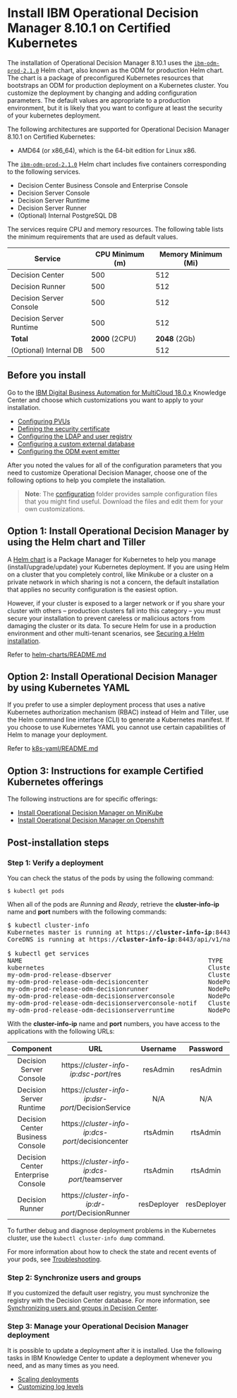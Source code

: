 # Install IBM Operational Decision Manager 8.10.1 on Certified Kubernetes

The installation of Operational Decision Manager 8.10.1 uses the [`ibm-odm-prod-2.1.0`](helm-charts/ibm-odm-prod-2.1.0.tgz) Helm chart, also known as the ODM for production Helm chart. The chart is a package of preconfigured Kubernetes resources that bootstraps an ODM for production deployment on a Kubernetes cluster. You customize the deployment by changing and adding configuration parameters. The default values are appropriate to a production environment, but it is likely that you want to configure at least the security of your kubernetes deployment.

The following architectures are supported for Operational Decision Manager 8.10.1 on Certified Kubernetes:
- AMD64 (or x86_64), which is the 64-bit edition for Linux x86.

The [`ibm-odm-prod-2.1.0`](helm-charts/ibm-odm-prod-2.1.0.tgz) Helm chart includes five containers corresponding to the following services.
- Decision Center Business Console and Enterprise Console
- Decision Server Console
- Decision Server Runtime
- Decision Server Runner
- (Optional) Internal PostgreSQL DB

The services require CPU and memory resources. The following table lists the minimum requirements that are used as default values.

| Service  | CPU Minimum (m) | Memory Minimum (Mi) |
| ---------- | ----------- | ------------------- |
| Decision Center | 500           | 512                  |
| Decision Runner     | 500           | 512                  |
| Decision Server Console  | 500           | 512                  |
| Decision Server Runtime    | 500           | 512                   |
| **Total**  | **2000** (2CPU)     | **2048** (2Gb)             |
| (Optional) Internal DB    | 500           | 512                   |

## Before you install

Go to the [IBM Digital Business Automation for MultiCloud 18.0.x](https://www.ibm.com/support/knowledgecenter/SSYHZ8_18.0.x/com.ibm.dba.install/k8s_topics/tsk_install_odm.html) Knowledge Center and choose which customizations you want to apply to your installation.
   * [Configuring PVUs](https://www.ibm.com/support/knowledgecenter/SSYHZ8_18.0.x/com.ibm.dba.install/k8s_topics/tsk_config_pvu.html)
   * [Defining the security certificate](https://www.ibm.com/support/knowledgecenter/SSYHZ8_18.0.x/com.ibm.dba.install/k8s_topics/tsk_replace_security_certificate.html)
   * [Configuring the LDAP and user registry](https://www.ibm.com/support/knowledgecenter/SSYHZ8_18.0.x/com.ibm.dba.install/k8s_topics/con_config_user_registry.html)
   * [Configuring a custom external database](https://www.ibm.com/support/knowledgecenter/SSYHZ8_18.0.x/com.ibm.dba.install/k8s_topics/tsk_custom_external_db.html)
   * [Configuring the ODM event emitter](https://www.ibm.com/support/knowledgecenter/SSYHZ8_18.0.x/com.ibm.dba.install/k8s_topics/tsk_custom_emitters.html)

After you noted the values for all of the configuration parameters that you need to customize Operational Decision Manager, choose one of the following options to help you complete the installation.

> **Note**: The [configuration](configuration) folder provides sample configuration files that you might find useful. Download the files and edit them for your own customizations.

## Option 1: Install Operational Decision Manager by using the Helm chart and Tiller
A [Helm chart](https://helm.sh/) is a Package Manager for Kubernetes to help you manage (install/upgrade/update) your Kubernetes deployment. If you are using Helm on a cluster that you completely control, like Minikube or a cluster on a private network in which sharing is not a concern, the default installation that applies no security configuration is the easiest option.

However, if your cluster is exposed to a larger network or if you share your cluster with others – production clusters fall into this category – you must secure your installation to prevent careless or malicious actors from damaging the cluster or its data. To secure Helm for use in a production environment and other multi-tenant scenarios, see [Securing a Helm installation](https://helm.sh/docs/using_helm/#securing-your-helm-installation).

Refer to [helm-charts/README.md](helm-charts/README.md)

## Option 2: Install Operational Decision Manager by using Kubernetes YAML
If you prefer to use a simpler deployment process that uses a native Kubernetes authorization mechanism (RBAC) instead of Helm and Tiller, use the Helm command line interface (CLI) to generate a Kubernetes manifest. If you choose to use Kubernetes YAML you cannot use certain capabilities of Helm to manage your deployment.

Refer to [k8s-yaml/README.md](k8s-yaml/README.md)

## Option 3: Instructions for example Certified Kubernetes offerings
The following instructions are for specific offerings:
  * [Install Operational Decision Manager on MiniKube](platform/README_Minikube.md)
  * [Install Operational Decision Manager on Openshift](platform/README_Openshift.md)

## Post-installation steps

### Step 1: Verify a deployment

You can check the status of the pods by using the following command:
```console
$ kubectl get pods
```

When all of the pods are *Running* and *Ready*, retrieve the <b>cluster-info-ip</b> name and <b>port</b> numbers with the following commands:

<pre>
$ kubectl cluster-info
Kubernetes master is running at https://<b>cluster-info-ip</b>:8443
CoreDNS is running at https://<b>cluster-info-ip</b>:8443/api/v1/namespaces/kube-system/services/kube-dns:dns/proxy

$ kubectl get services
NAME                                                  TYPE        CLUSTER-IP  EXTERNAL-IP   PORT(S)                    AGE
kubernetes                                            ClusterIP   ****        none          443/TCP                    9m
my-odm-prod-release-dbserver                          ClusterIP   ****        none          5432/TCP                   3m
my-odm-prod-release-odm-decisioncenter                NodePort    ****        none          9453:<b>dcs-port</b>/TCP   3m
my-odm-prod-release-odm-decisionrunner                NodePort    ****        none          9443:<b>dr-port</b>/TCP    3m
my-odm-prod-release-odm-decisionserverconsole         NodePort    ****        none          9443:<b>dsc-port</b>/TCP   3m
my-odm-prod-release-odm-decisionserverconsole-notif   ClusterIP   ****        none          1883/TCP                   3m
my-odm-prod-release-odm-decisionserverruntime         NodePort    ****        none          9443:<b>dsr-port</b>/TCP   3m
</pre>

With the <b>cluster-info-ip</b> name and <b>port</b> numbers, you have access to the applications with the following URLs:

|Component|URL|Username|Password|
|:-----:|:-----:|:-----:|:-----:|
| Decision Server Console | https://*cluster-info-ip*:*dsc-port*/res |resAdmin|resAdmin|
| Decision Server Runtime |https://*cluster-info-ip*:*dsr-port*/DecisionService |N/A|N/A|
| Decision Center Business Console |  https://*cluster-info-ip*:*dcs-port*/decisioncenter |rtsAdmin|rtsAdmin|
| Decision Center Enterprise Console |  https://*cluster-info-ip*:*dcs-port*/teamserver |rtsAdmin|rtsAdmin|
| Decision Runner |  https://*cluster-info-ip*:*dr-port*/DecisionRunner |resDeployer|resDeployer|

To further debug and diagnose deployment problems in the Kubernetes cluster, use the `kubectl cluster-info dump` command.

For more information about how to check the state and recent events of your pods, see
[Troubleshooting](https://www.ibm.com/support/knowledgecenter/SSYHZ8_18.0.x/com.ibm.dba.install/k8s_topics/tsk_troubleshooting.html).

### Step 2: Synchronize users and groups

If you customized the default user registry, you must synchronize the registry with the Decision Center database. For more information, see
[Synchronizing users and groups in Decision Center](https://www.ibm.com/support/knowledgecenter/SSYHZ8_18.0.x/com.ibm.dba.install/k8s_topics/tsk_synchronize_users.html).

### Step 3: Manage your Operational Decision Manager deployment

It is possible to update a deployment after it is installed. Use the following tasks in IBM Knowledge Center to update a deployment whenever you need, and as many times as you need.
   * [Scaling deployments](https://www.ibm.com/support/knowledgecenter/SSYHZ8_18.0.x/com.ibm.dba.managing/k8s_topics/tsk_odm_scaling.html?view=kc)
   * [Customizing log levels](https://www.ibm.com/support/knowledgecenter/SSYHZ8_18.0.x/com.ibm.dba.managing/k8s_topics/tsk_odm_custom_logging.html?view=kc)

